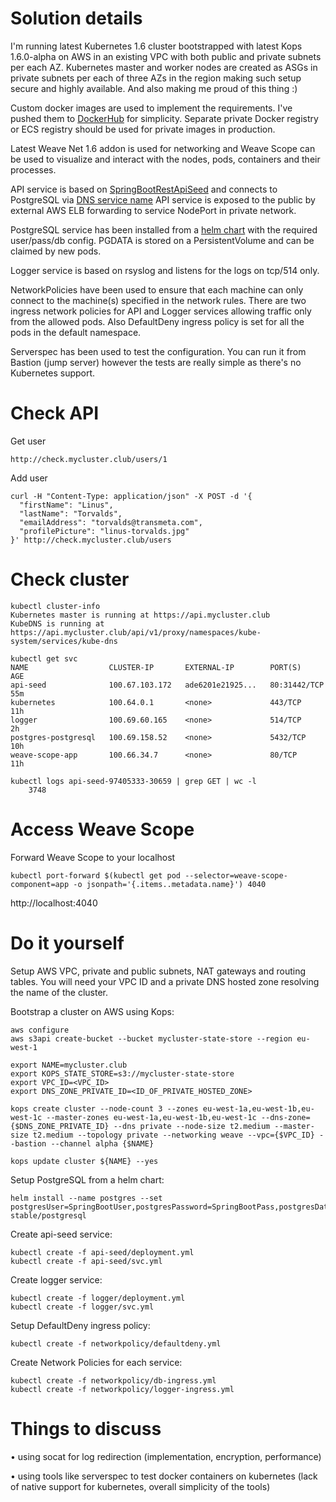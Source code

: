 # Solution details

I'm running latest Kubernetes 1.6 cluster bootstrapped with latest Kops 1.6.0-alpha
on AWS in an existing VPC with both public and private subnets per each AZ.
Kubernetes master and worker nodes are created as ASGs in private subnets per each
of three AZs in the region making such setup secure and highly available.
And also making me proud of this thing :)

Custom docker images are used to implement the requirements. I've pushed them to
[DockerHub](https://hub.docker.com/r/adubeniuk/) for simplicity. Separate private Docker registry or ECS registry
should be used for private images in production.

Latest Weave Net 1.6 addon is used for networking and Weave Scope can be used
to visualize and interact with the nodes, pods, containers and their processes.

API service is based on [SpringBootRestApiSeed](https://github.com/thoersch/spring-boot-rest-api-seed) and connects to PostgreSQL via [DNS service name](https://kubernetes.io/docs/concepts/services-networking/service/#dns)
API service is exposed to the public by external AWS ELB forwarding to service NodePort
in private network.

PostgreSQL service has been installed from a [helm chart](https://github.com/kubernetes/charts/tree/master/stable/postgresql) with the required user/pass/db
config.
PGDATA is stored on a PersistentVolume and can be claimed by new pods.

Logger service is based on rsyslog and listens for the logs on tcp/514 only.

NetworkPolicies have been used to ensure that each machine can only connect to
the machine(s) specified in the network rules. There are two ingress network
policies for API and Logger services allowing traffic only from the allowed pods.
Also DefaultDeny ingress policy is set for all the pods in the default namespace.

Serverspec has been used to test the configuration. You can run it from Bastion
(jump server) however the tests are really simple as there's no Kubernetes support.

# Check API

Get user

```
http://check.mycluster.club/users/1
```
Add user

```
curl -H "Content-Type: application/json" -X POST -d '{
  "firstName": "Linus",
  "lastName": "Torvalds",
  "emailAddress": "torvalds@transmeta.com",
  "profilePicture": "linus-torvalds.jpg"
}' http://check.mycluster.club/users
```

# Check cluster

```
kubectl cluster-info
Kubernetes master is running at https://api.mycluster.club
KubeDNS is running at https://api.mycluster.club/api/v1/proxy/namespaces/kube-system/services/kube-dns

kubectl get svc
NAME                  CLUSTER-IP       EXTERNAL-IP        PORT(S)        AGE
api-seed              100.67.103.172   ade6201e21925...   80:31442/TCP   55m
kubernetes            100.64.0.1       <none>             443/TCP        11h
logger                100.69.60.165    <none>             514/TCP        2h
postgres-postgresql   100.69.158.52    <none>             5432/TCP       10h
weave-scope-app       100.66.34.7      <none>             80/TCP         11h

kubectl logs api-seed-97405333-30659 | grep GET | wc -l
    3748
```

# Access Weave Scope

Forward Weave Scope to your localhost

```
kubectl port-forward $(kubectl get pod --selector=weave-scope-component=app -o jsonpath='{.items..metadata.name}') 4040
```

http://localhost:4040

# Do it yourself

Setup AWS VPC, private and public subnets, NAT gateways and routing tables.
You will need your VPC ID and a private DNS hosted zone resolving the name of the cluster.

Bootstrap a cluster on AWS using Kops:

```
aws configure
aws s3api create-bucket --bucket mycluster-state-store --region eu-west-1

export NAME=mycluster.club
export KOPS_STATE_STORE=s3://mycluster-state-store
export VPC_ID=<VPC_ID>
export DNS_ZONE_PRIVATE_ID=<ID_OF_PRIVATE_HOSTED_ZONE>

kops create cluster --node-count 3 --zones eu-west-1a,eu-west-1b,eu-west-1c --master-zones eu-west-1a,eu-west-1b,eu-west-1c --dns-zone={$DNS_ZONE_PRIVATE_ID} --dns private --node-size t2.medium --master-size t2.medium --topology private --networking weave --vpc={$VPC_ID} --bastion --channel alpha {$NAME}

kops update cluster ${NAME} --yes
```

Setup PostgreSQL from a helm chart:

```
helm install --name postgres --set postgresUser=SpringBootUser,postgresPassword=SpringBootPass,postgresDatabase=SpringBootRestApi stable/postgresql
```

Create api-seed service:

```
kubectl create -f api-seed/deployment.yml
kubectl create -f api-seed/svc.yml
```

Create logger service:

```
kubectl create -f logger/deployment.yml
kubectl create -f logger/svc.yml
```

Setup DefaultDeny ingress policy:

```
kubectl create -f networkpolicy/defaultdeny.yml
```

Create Network Policies for each service:
```
kubectl create -f networkpolicy/db-ingress.yml
kubectl create -f networkpolicy/logger-ingress.yml
```

# Things to discuss

• using socat for log redirection (implementation, encryption, performance)

• using tools like serverspec to test docker containers on kubernetes
(lack of native support for kubernetes, overall simplicity of the tools)
